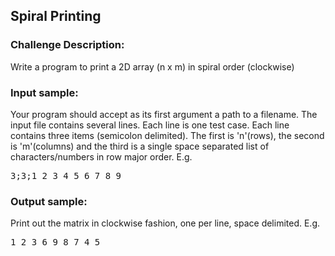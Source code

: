 <h2>Spiral Printing</h2>

<h3>Challenge Description:</h3>
<p>
    Write a program to print a 2D array (n x m) in spiral order (clockwise)
</p>

<h3>Input sample:</h3>
<p>
    Your program should accept as its first argument a path to a filename.
    The input file contains several lines. Each line is one test case.
    Each line contains three items (semicolon delimited). The first
    is &apos;n&apos;(rows), the second is &apos;m&apos;(columns) and the third is a single
    space separated list of characters/numbers in row major
    order. E.g.
</p>
<pre>3;3;1 2 3 4 5 6 7 8 9</pre>

<h3>Output sample:</h3>

<p>
    Print out the matrix in clockwise fashion, one per line,
    space delimited. E.g.
</p>
<pre>1 2 3 6 9 8 7 4 5</pre>